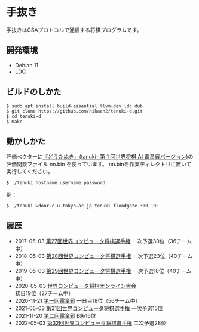 # 手抜き

手抜きはCSAプロトコルで通信する将棋プログラムです。


## 開発環境

- Debian 11
- LDC


## ビルドのしかた

~~~
$ sudo apt install build-essential llvm-dev ldc dub
$ git clone https://github.com/hikaen2/tenuki-d.git
$ cd tenuki-d
$ make
~~~


## 動かしかた

評価ベクターに[『どうたぬき』(tanuki- 第 1 回世界将棋 AI 電竜戦バージョン)](https://github.com/nodchip/tanuki-/releases/tag/tanuki-denryu1)の評価関数ファイル nn.bin を使っています。
nn.binを作業ディレクトリに置いて実行してください。

~~~
$ ./tenuki hostname username password
~~~

例：
~~~
$ ./tenuki wdoor.c.u-tokyo.ac.jp tenuki floodgate-300-10F
~~~


## 履歴

- 2017-05-03 [第27回世界コンピュータ将棋選手権](http://www2.computer-shogi.org/wcsc27/) 一次予選30位（36チーム中）
- 2018-05-03 [第28回世界コンピュータ将棋選手権](http://www2.computer-shogi.org/wcsc28/) 一次予選23位（40チーム中）
- 2019-05-03 [第29回世界コンピュータ将棋選手権](http://www2.computer-shogi.org/wcsc29/) 一次予選18位（40チーム中）
- 2020-05-03 [世界コンピュータ将棋オンライン大会](http://www2.computer-shogi.org/wcso1.html) 初日19位（27チーム中）
- 2020-11-21 [第一回電竜戦](https://golan.sakura.ne.jp/denryusen/dr1_production/dr1_live.php) 一日目18位（56チーム中）
- 2021-05-03 [第31回世界コンピュータ将棋選手権](http://www2.computer-shogi.org/wcsc31/) 一次予選15位
- 2021-11-20 [第二回電竜戦](https://golan.sakura.ne.jp/denryusen/dr2_production/dr1_live.php) B級16位
- 2022-05-03 [第32回世界コンピュータ将棋選手権](http://www2.computer-shogi.org/wcsc32/) 二次予選28位
